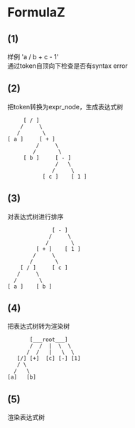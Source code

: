 # FormulaZ

## (1)
样例 'a / b + c - 1'  
通过token自顶向下检查是否有syntax error 
## (2)
把token转换为expr_node，生成表达式树  
```
     [ / ]
    /     \
   /       \
[ a ]     [ + ]
         /     \
        /       \
     [ b ]     [ - ]
               /   \
              /     \
           [ c ]    [ 1 ]
```
## (3)
对表达式树进行排序
```
              [ - ]
             /     \
            /       \
         [ + ]    [ 1 ]
        /     \
       /       \
    [ / ]     [ c ]
   /     \
  /       \
[ a ]    [ b ]
```
## (4)
把表达式树转为渲染树  
```
       [___root___]
       /  /  |  \  \
      /  /   |   \  \
   [/] [+]  [c] [-] [1]
   / \
  /   \
[a]   [b]
```
## (5)
渲染表达式树